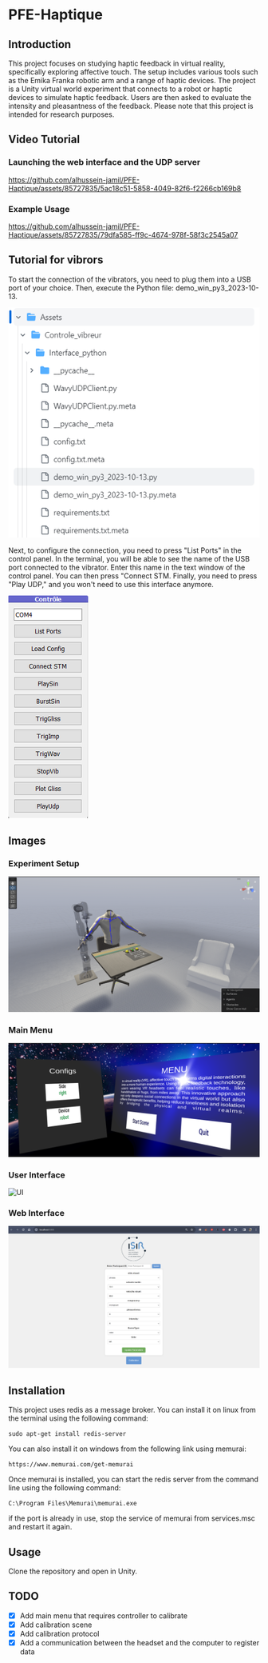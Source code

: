 # PFE-Haptique

## Introduction
This project focuses on studying haptic feedback in virtual reality, specifically exploring affective touch. The setup includes various tools such as the Emika Franka robotic arm and a range of haptic devices. The project is a Unity virtual world experiment that connects to a robot or haptic devices to simulate haptic feedback. Users are then asked to evaluate the intensity and pleasantness of the feedback. Please note that this project is intended for research purposes.
## Video Tutorial 
### Launching the web interface and the UDP server
https://github.com/alhussein-jamil/PFE-Haptique/assets/85727835/5ac18c51-5858-4049-82f6-f2266cb169b8
### Example Usage 
https://github.com/alhussein-jamil/PFE-Haptique/assets/85727835/79dfa585-ff9c-4674-978f-58f3c2545a07

## Tutorial for vibrors

To start the connection of the vibrators, you need to plug them into a USB port of your choice. Then, execute the Python file: demo_win_py3_2023-10-13.

![Interface Startup](./Images/interface_python.png) 

Next, to configure the connection, you need to press "List Ports" in the control panel. In the terminal, you will be able to see the name of the USB port connected to the vibrator. Enter this name in the text window of the control panel. You can then press "Connect STM. Finally, you need to press "Play UDP," and you won't need to use this interface anymore.

![Interface Python Control of Vibrors](./Images/interface_python_udp.png) 


## Images 
### Experiment Setup
![Scene Editor](./Images/SceneEditor.png) 

### Main Menu
![Main Menu Play](./Images/MainMenuPlay.png)

### User Interface
![UI](./Images/UI.png)

### Web Interface
![Web Interface](./Images/WebInterface.png)
## Installation
This project uses redis as a message broker. You can install it on linux from the terminal using the following command:
```
sudo apt-get install redis-server
```
You can also install it on windows from the following link using memurai:
```
https://www.memurai.com/get-memurai
```
Once memurai is installed, you can start the redis server from the command line using the following command:
```
C:\Program Files\Memurai\memurai.exe
```
if the port is already in use, stop the service of memurai from services.msc and restart it again.


## Usage
Clone the repository and open in Unity. 


## TODO
- [x] Add main menu that requires controller to calibrate
- [x] Add calibration scene
- [x] Add calibration protocol
- [x] Add a communication between the headset and the computer to register data
